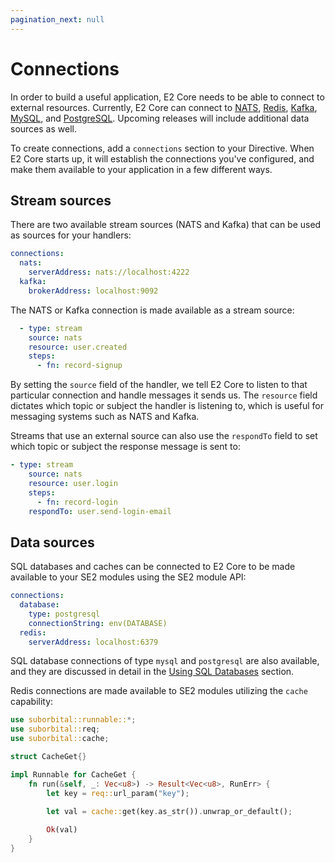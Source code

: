 ```yaml
---
pagination_next: null
---
```


# Connections

In order to build a useful application, E2 Core needs to be able to connect to external resources. Currently, E2 Core can connect to [NATS](https://nats.io/), [Redis](https://redis.io/), [Kafka](https://kafka.apache.org/), [MySQL](https://www.mysql.com/), and [PostgreSQL](https://www.postgresql.org/). Upcoming releases will include additional data sources as well.

To create connections, add a `connections` section to your Directive. When E2 Core starts up, it will establish the connections you've configured, and make them available to your application in a few different ways.

## Stream sources
There are two available stream sources (NATS and Kafka) that can be used as sources for your handlers:
```yaml
connections:
  nats:
    serverAddress: nats://localhost:4222
  kafka:
    brokerAddress: localhost:9092
```

The NATS or Kafka connection is made available as a stream source:

```yaml
  - type: stream
    source: nats
    resource: user.created
    steps:
      - fn: record-signup
```

By setting the `source` field of the handler, we tell E2 Core to listen to that particular connection and handle messages it sends us. The `resource` field dictates which topic or subject the handler is listening to, which is useful for messaging systems such as NATS and Kafka.

Streams that use an external source can also use the `respondTo` field to set which topic or subject the response message is sent to:

```yaml
- type: stream
    source: nats
    resource: user.login
    steps:
      - fn: record-login
    respondTo: user.send-login-email
```

## Data sources
SQL databases and caches can be connected to E2 Core to be made available to your SE2 modules using the SE2 module API:
```yaml
connections:
  database:
    type: postgresql
    connectionString: env(DATABASE)
  redis:
    serverAddress: localhost:6379
```
SQL database connections of type `mysql` and `postgresql` are also available, and they are discussed in detail in the [Using SQL Databases](../e2-core-api/sql-databases.md) section.

Redis connections are made available to SE2 modules utilizing the `cache` capability:
```rust
use suborbital::runnable::*;
use suborbital::req;
use suborbital::cache;

struct CacheGet{}

impl Runnable for CacheGet {
    fn run(&self, _: Vec<u8>) -> Result<Vec<u8>, RunErr> {
        let key = req::url_param("key");

        let val = cache::get(key.as_str()).unwrap_or_default();
    
        Ok(val)
    }
}
```